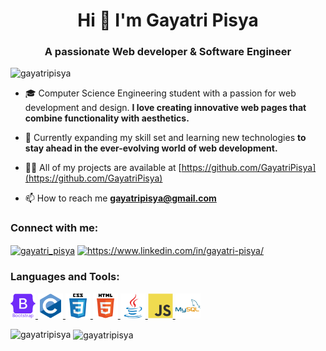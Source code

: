 <h1 align="center">Hi 👋 I'm Gayatri Pisya</h1>
<h3 align="center">A passionate Web developer & Software Engineer</h3>

<p align="left"> <img src="https://komarev.com/ghpvc/?username=gayatripisya&label=Profile%20views&color=0e75b6&style=flat" alt="gayatripisya" /> </p>

- 🎓 Computer Science Engineering student with a passion for web development and design. **I love creating innovative web pages that combine functionality with aesthetics.**

- 🚀 Currently expanding my skill set and learning new technologies **to stay ahead in the ever-evolving world of web development.**

- 👨‍💻 All of my projects are available at [https://github.com/GayatriPisya](https://github.com/GayatriPisya)

- 📫 How to reach me **gayatripisya@gmail.com**

<h3 align="left">Connect with me:</h3>
<p align="left">
<a href="https://twitter.com/gayatri_pisya" target="blank"><img align="center" src="https://raw.githubusercontent.com/rahuldkjain/github-profile-readme-generator/master/src/images/icons/Social/twitter.svg" alt="gayatri_pisya" height="30" width="40" /></a>
<a href="https://linkedin.com/in/https://www.linkedin.com/in/gayatri-pisya/" target="blank"><img align="center" src="https://raw.githubusercontent.com/rahuldkjain/github-profile-readme-generator/master/src/images/icons/Social/linked-in-alt.svg" alt="https://www.linkedin.com/in/gayatri-pisya/" height="30" width="40" /></a>
</p>

<h3 align="left">Languages and Tools:</h3>
<p align="left"> <a href="https://getbootstrap.com" target="_blank" rel="noreferrer"> <img src="https://raw.githubusercontent.com/devicons/devicon/master/icons/bootstrap/bootstrap-plain-wordmark.svg" alt="bootstrap" width="40" height="40"/> </a> <a href="https://www.cprogramming.com/" target="_blank" rel="noreferrer"> <img src="https://raw.githubusercontent.com/devicons/devicon/master/icons/c/c-original.svg" alt="c" width="40" height="40"/> </a> <a href="https://www.w3schools.com/css/" target="_blank" rel="noreferrer"> <img src="https://raw.githubusercontent.com/devicons/devicon/master/icons/css3/css3-original-wordmark.svg" alt="css3" width="40" height="40"/> </a> <a href="https://www.w3.org/html/" target="_blank" rel="noreferrer"> <img src="https://raw.githubusercontent.com/devicons/devicon/master/icons/html5/html5-original-wordmark.svg" alt="html5" width="40" height="40"/> </a> <a href="https://www.java.com" target="_blank" rel="noreferrer"> <img src="https://raw.githubusercontent.com/devicons/devicon/master/icons/java/java-original.svg" alt="java" width="40" height="40"/> </a> <a href="https://developer.mozilla.org/en-US/docs/Web/JavaScript" target="_blank" rel="noreferrer"> <img src="https://raw.githubusercontent.com/devicons/devicon/master/icons/javascript/javascript-original.svg" alt="javascript" width="40" height="40"/> </a> <a href="https://www.mysql.com/" target="_blank" rel="noreferrer"> <img src="https://raw.githubusercontent.com/devicons/devicon/master/icons/mysql/mysql-original-wordmark.svg" alt="mysql" width="40" height="40"/> </a> </p>

<p><img align="left" src="https://github-readme-stats.vercel.app/api/top-langs?username=gayatripisya&show_icons=true&locale=en&layout=compact" alt="gayatripisya" /></p>

<p>&nbsp;<img align="center" src="https://github-readme-stats.vercel.app/api?username=gayatripisya&show_icons=true&locale=en" alt="gayatripisya" /></p>
